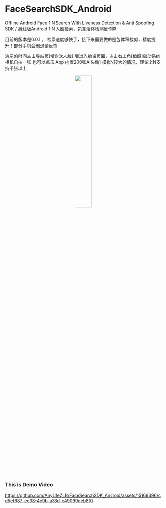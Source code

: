 # FaceSearchSDK_Android
Offline Android Face 1:N Search With Liveness Detection &amp; Anti Spoofing SDK  /  离线版Android 1:N 人脸检索，包含活体检测反作弊 


目前的版本是0.0.1 。 检索速度够快了，接下来需要做的是包体积裁剪，精度提升！部分手机会删退请反馈

演示的时间点击导航页[增删改人脸] 后进入编辑页面，点击右上角[拍照]启动系统相机自拍一张
也可以点击[App 内置200张Ai头像] 模拟N较大的情况，理论上N支持千张以上



<div align=center>
<img src="https://github.com/AnyLifeZLB/FaceSearchSDK_Android/assets/15169396/82932d93-ea98-4b0d-be25-27ae5adf5dba" width = 33% height = 33% />
</div>   




### This is Demo Video

https://github.com/AnyLifeZLB/FaceSearchSDK_Android/assets/15169396/cd5ef687-ee38-4c9b-a36d-c49099deb8f0


